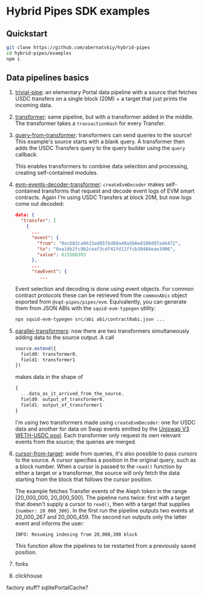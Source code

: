 # Hybrid Pipes SDK examples

## Quickstart

```bash
git clone https://github.com/abernatskiy/hybrid-pipes
cd hybrid-pipes/examples
npm i
```

## Data pipelines basics

1. [trivial-pipe](src/01-trivial-pipe.ts): an elementary Portal data pipeline with a source that fetches USDC transfers on a single block (20M) + a target that just prints the incoming data.

2. [transformer](src/02-transformer.ts): same pipeline, but with a transformer added in the middle. The transformer takes a `transactionHash` for every Transfer.

3. [query-from-transformer](src/03-query-from-transformer.ts): transformers can send queries to the source! This example's source starts with a blank query. A transformer then adds the USDC Transfers query to the query builder using the `query` callback.

   This enables transformers to combine data selection and processing, creating self-contained modules.

4. [evm-events-decoder-transformer](src/04-evm-events-decoder-transformer.ts): `createEvmDecoder` makes self-contained transforms that request and decode event logs of EVM smart contracts. Again I'm using USDC Transfers at block 20M, but now logs come out decoded:
   ```json
   data: {
     "transfer": [
       {
         ...
         "event": {
           "from": "0xcb83ca9633ad057bd88a48a5b6e8108d97ad4472",
           "to": "0xa1db2fc9b2ceaf3cdf41fd11ffcb38404eae3906",
           "value": 615568393
         },
         ...
         "rawEvent": {
            ...
   ```

   Event selection and decoding is done using event objects. For common contract protocols these can be retrieved from the `commonAbis` object exported from `@sqd-pipes/pipes/evm`. Equivalently, you can generate them from JSON ABIs with the `squid-evm-typegen` utility:
   ```bash
   npx squid-evm-typegen src/abi abi/contract0abi.json ...
   ```

5. [parallel-transformers](src/05-parallel-transformers.ts): now there are two transformers simultaneously adding data to the source output. A call
   ```ts
   source.extend({
     field0: transformer0,
     field1: transformer1
   })
   ```
   makes data in the shape of
   ```ts
   {
     ...data_as_it_arrived_from_the_source,
     field0: output_of_transformer0,
     field1: output_of_transformer1
   }
   ```
   I'm using two transformers made using `createEvmDecoder`: one for USDC data and another for data on Swap events emitted by the [Uniswap V3 WETH-USDC pool](https://etherscan.io/address/0x88e6a0c2ddd26feeb64f039a2c41296fcb3f5640). Each transformer only request its own relevant events from the source; the queries are merged.

6. [cursor-from-target](src/06-cursor-from-target.ts): aside from queries, it's also possible to pass *cursors* to the source. A cursor specifies a position in the original query, such as a block number. When a cursor is passed to the `read()` function by either a target or a transformer, the source will only fetch the data starting from the block that follows the cursor position.

   The example fetches Transfer events of the Aleph token in the range [20_000_000, 20_000_500]. The pipeline runs twice: first with a target that doesn't supply a cursor to `read()`, then with a target that supplies `{number: 20_000_300}`. In the first run the pipeline outputs two events at 20_000_267 and 20_000_459. The second run outputs only the latter event and informs the user:
   ```
   INFO: Resuming indexing from 20,000,300 block
   ```

   This function allow the pipelines to be restarted from a previously saved position.

7. forks

8. clickhouse

factory stuff?
sqlitePortalCache?

